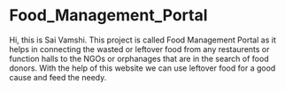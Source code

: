 # Food_Management_Portal
Hi, this is Sai Vamshi. This project is called Food Management Portal as it helps in connecting the wasted or leftover food from any restaurents or function halls to the NGOs or orphanages that are in the search of food donors. With the help of this website we can use leftover food for a good cause and feed the needy.
